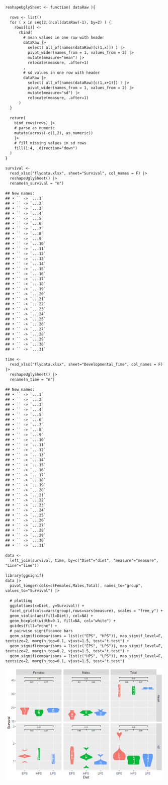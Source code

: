     reshapeUglySheet <- function( dataRaw ){
      
      rows <- list()
      for ( x in seq(2,(ncol(dataRaw)-1), by=2) ) {
        rows[[x]] <-
          rbind( 
            # mean values in one row with header
            dataRaw |> 
              select( all_of(names(dataRaw)[c(1,x)]) ) |> 
              pivot_wider(names_from = 1, values_from = 2) |> 
              mutate(measure="mean") |> 
              relocate(measure, .after=1)
            ,
            # sd values in one row with header
            dataRaw |> 
              select( all_of(names(dataRaw)[c(1,x+1)]) ) |> 
              pivot_wider(names_from = 1, values_from = 2) |> 
              mutate(measure="sd") |> 
              relocate(measure, .after=1)
          ) 
      }

      return(  
        bind_rows(rows) |> 
        # parse as numeric
        mutate(across(-c(1,2), as.numeric)) 
        |>
        # fill missing values in sd rows
        fill(1:4, .direction="down")
      )
    }

    survival <- 
      read_xlsx("flydata.xlsx", sheet="Survival", col_names = F) |> 
      reshapeUglySheet() |> 
      rename(n_survival = "n")

    ## New names:
    ## • `` -> `...1`
    ## • `` -> `...2`
    ## • `` -> `...3`
    ## • `` -> `...4`
    ## • `` -> `...5`
    ## • `` -> `...6`
    ## • `` -> `...7`
    ## • `` -> `...8`
    ## • `` -> `...9`
    ## • `` -> `...10`
    ## • `` -> `...11`
    ## • `` -> `...12`
    ## • `` -> `...13`
    ## • `` -> `...14`
    ## • `` -> `...15`
    ## • `` -> `...16`
    ## • `` -> `...17`
    ## • `` -> `...18`
    ## • `` -> `...19`
    ## • `` -> `...20`
    ## • `` -> `...21`
    ## • `` -> `...22`
    ## • `` -> `...23`
    ## • `` -> `...24`
    ## • `` -> `...25`
    ## • `` -> `...26`
    ## • `` -> `...27`
    ## • `` -> `...28`
    ## • `` -> `...29`
    ## • `` -> `...30`
    ## • `` -> `...31`

    time <- 
      read_xlsx("flydata.xlsx", sheet="Developmental_Time", col_names = F) |> 
      reshapeUglySheet() |> 
      rename(n_time = "n")

    ## New names:
    ## • `` -> `...1`
    ## • `` -> `...2`
    ## • `` -> `...3`
    ## • `` -> `...4`
    ## • `` -> `...5`
    ## • `` -> `...6`
    ## • `` -> `...7`
    ## • `` -> `...8`
    ## • `` -> `...9`
    ## • `` -> `...10`
    ## • `` -> `...11`
    ## • `` -> `...12`
    ## • `` -> `...13`
    ## • `` -> `...14`
    ## • `` -> `...15`
    ## • `` -> `...16`
    ## • `` -> `...17`
    ## • `` -> `...18`
    ## • `` -> `...19`
    ## • `` -> `...20`
    ## • `` -> `...21`
    ## • `` -> `...22`
    ## • `` -> `...23`
    ## • `` -> `...24`
    ## • `` -> `...25`
    ## • `` -> `...26`
    ## • `` -> `...27`
    ## • `` -> `...28`
    ## • `` -> `...29`
    ## • `` -> `...30`
    ## • `` -> `...31`

    data <- 
      left_join(survival, time, by=c("Diet"="diet", "measure"="measure", "Line"="line"))

    library(ggsignif)
    data |>
      pivot_longer(cols=c(Females,Males,Total), names_to="group", values_to="Survival") |>
      
      # plotting
      ggplot(aes(x=Diet, y=Survival)) +
      facet_grid(cols=vars(group),rows=vars(measure), scales = "free_y") +
      geom_violin(aes(fill=Diet), col=NA) +
      geom_boxplot(width=0.1, fill=NA, col="white") +
      guides(fill="none") +
      # pairwise significance bars
      geom_signif(comparisons = list(c("EPS", "HPS")), map_signif_level=F, textsize=2, margin_top=0.1, vjust=1.5, test="t.test") +
      geom_signif(comparisons = list(c("EPS", "LPS")), map_signif_level=F, textsize=2, margin_top=0.2, vjust=1.5, test="t.test") +
      geom_signif(comparisons = list(c("HPS", "LPS")), map_signif_level=F, textsize=2, margin_top=0.1, vjust=1.5, test="t.test") 

![](martin_files/figure-markdown_strict/plot-1.png)
